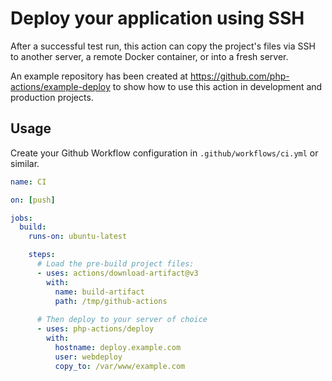 Deploy your application using SSH
=================================

After a successful test run, this action can copy the project's files via SSH to another server, a remote Docker container, or into a fresh server.

An example repository has been created at https://github.com/php-actions/example-deploy to show how to use this action in development and production projects.

Usage
-----

Create your Github Workflow configuration in `.github/workflows/ci.yml` or similar.

```yml
name: CI

on: [push]

jobs:
  build:
    runs-on: ubuntu-latest

    steps:
      # Load the pre-build project files:
      - uses: actions/download-artifact@v3
        with:
          name: build-artifact
          path: /tmp/github-actions
    
      # Then deploy to your server of choice
      - uses: php-actions/deploy
        with:
          hostname: deploy.example.com
          user: webdeploy
          copy_to: /var/www/example.com
```
